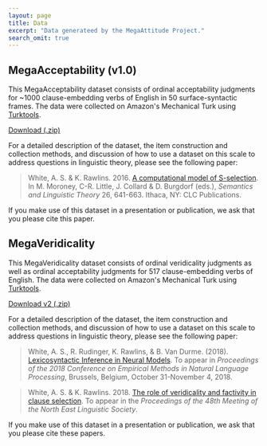 ```yaml
---
layout: page
title: Data
excerpt: "Data generateed by the MegaAttitude Project."
search_omit: true
---
```


## MegaAcceptability (v1.0)

This MegaAcceptability dataset consists of ordinal acceptability judgments for ~1000 clause-embedding verbs of English in 50 surface-syntactic frames.  The data were collected on Amazon's Mechanical Turk using [Turktools](http://turktools.net/).  

[Download (.zip)](megaacceptability_v1.zip)

For a detailed description of the dataset, the item construction and collection methods, and discussion of how to use a dataset on this scale to address questions in linguistic theory, please see the following paper:

> White, A. S. & K. Rawlins. 2016. [A computational model of S-selection](http://aswhite.net/papers/white_computational_2016_salt.pdf). In M. Moroney, C-R. Little, J. Collard & D. Burgdorf (eds.), *Semantics and Linguistic Theory* 26, 641-663. Ithaca, NY: CLC Publications.

If you make use of this dataset in a presentation or publication, we ask that you please cite this paper.

## MegaVeridicality

This MegaVeridicality dataset consists of ordinal veridicality judgments as well as ordinal acceptability judgments for 517 clause-embedding verbs of English.  The data were collected on Amazon's Mechanical Turk using [Turktools](http://turktools.net/).  

[Download v2 (.zip)](megaveridicality_v2.zip)

For a detailed description of the dataset, the item construction and collection methods, and discussion of how to use a dataset on this scale to address questions in linguistic theory, please see the following paper:

> White, A. S., R. Rudinger, K. Rawlins, & B. Van Durme. (2018). [Lexicosyntactic Inference in Neural Models](http://aaronstevenwhite.io/papers/white_lexicosyntactic_2018.pdf). To appear in _Proceedings of the 2018 Conference on Empirical Methods in Natural Language Processing_, Brussels, Belgium, October 31-November 4, 2018.

> White, A. S. & K. Rawlins. 2018. [The role of veridicality and factivity in clause selection](http://aaronstevenwhite.io/papers/white_role_2018.pdf). To appear in the *Proceedings of the 48th Meeting of the North East Linguistic Society*.

If you make use of this dataset in a presentation or publication, we ask that you please cite these papers.
